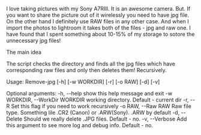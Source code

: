
I love taking pictures with my Sony A7RIII. It is an awesome camera. But. If you want to share the picture out of it wirelessly you need to have jpg file. On the other hand I definitely use RAW files in any other case. And when I import the photos to lightroom it takes both of the files - jpg and raw one. I have found that I spent something about 10-15% of my storage to sotore the unnecessary jpg files!

The main idea

The script checks the directory and finds all the jpg files which have corresponding raw files and only then deletes them! Recursively. 

 
Usage: Remove-jpg [-h] [-w WORKDIR] [-r] [-o RAW] [-d] [-v]

Optional arguments:
  -h, --help            show this help message and exit
  -w WORKDIR, --WorkDir WORKDIR
                        working directory. Default - current dir
  -r, --R               Set this flag if you need to work recursively
  -o RAW, --Raw RAW     Raw file type. Something lile .CR2 (Canon) or .ARW(Sony). .ARW by default
  -d, --Delete          Should we really delete .JPG files. Default - no.
  -v, --Verbose         Add this argument to see more log and debug info. Default - no.